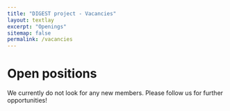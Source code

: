 ```yaml
---
title: "DIGEST project - Vacancies"
layout: textlay
excerpt: "Openings"
sitemap: false
permalink: /vacancies
---
```


# Open positions

We currently do not look for any new members. Please follow us for further opportunities!